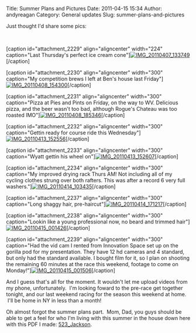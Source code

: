 Title: Summer Plans and Pictures
Date: 2011-04-15 15:34
Author: andyreagan
Category: General updates
Slug: summer-plans-and-pictures

Just thought I'd share some pics:

 

[caption id="attachment\_2229" align="aligncenter" width="224"
caption="Last Thursday's perfect ice cream
cone"][![](http://andyreagan.com/wp-content/uploads/2011/04/IMG_20110407_133749-e1302898753576-224x300.jpg "IMG_20110407_133749")](http://andyreagan.com/wp-content/uploads/2011/04/IMG_20110407_133749.jpg)[/caption]

[caption id="attachment\_2230" align="aligncenter" width="300"
caption="My competition brews I left at Ben's house last
Friday"][![](http://andyreagan.com/wp-content/uploads/2011/04/IMG_20110408_154300-300x224.jpg "IMG_20110408_154300")](http://andyreagan.com/wp-content/uploads/2011/04/IMG_20110408_154300.jpg)[/caption]

[caption id="attachment\_2231" align="aligncenter" width="300"
caption="Pizza at Pies and Pints on Friday, on the way to WV. Delicious
pizza, and the beer wasn't too bad, although Rogue's Chateau was too
roasted
IMO"][![](http://andyreagan.com/wp-content/uploads/2011/04/IMG_20110408_185346-300x224.jpg "IMG_20110408_185346")](http://andyreagan.com/wp-content/uploads/2011/04/IMG_20110408_185346.jpg)[/caption]

[caption id="attachment\_2232" align="aligncenter" width="300"
caption="Gettin ready for course ride this
Wednesday"][![](http://andyreagan.com/wp-content/uploads/2011/04/IMG_20110413_152556-300x224.jpg "IMG_20110413_152556")](http://andyreagan.com/wp-content/uploads/2011/04/IMG_20110413_152556.jpg)[/caption]

[caption id="attachment\_2233" align="aligncenter" width="300"
caption="Wyatt gettin his wheel
on"][![](http://andyreagan.com/wp-content/uploads/2011/04/IMG_20110413_152607-300x224.jpg "IMG_20110413_152607")](http://andyreagan.com/wp-content/uploads/2011/04/IMG_20110413_152607.jpg)[/caption]

[caption id="attachment\_2234" align="aligncenter" width="300"
caption="My improved drying rack Thurs AM! Not including all of my
cycling clothes strung over both rafters. This was after a record 6 very
full
washers."][![](http://andyreagan.com/wp-content/uploads/2011/04/IMG_20110414_103435-300x224.jpg "IMG_20110414_103435")](http://andyreagan.com/wp-content/uploads/2011/04/IMG_20110414_103435.jpg)[/caption]

[caption id="attachment\_2237" align="aligncenter" width="300"
caption="Long shaggy hair,
pre-haircut"][![](http://andyreagan.com/wp-content/uploads/2011/04/IMG_20110414_171217-300x224.jpg "IMG_20110414_171217")](http://andyreagan.com/wp-content/uploads/2011/04/IMG_20110414_171217.jpg)[/caption]

[caption id="attachment\_2238" align="aligncenter" width="300"
caption="Lookin like a young professional now, no beard and trimmed
hair"][![](http://andyreagan.com/wp-content/uploads/2011/04/IMG_20110415_001426-300x224.jpg "IMG_20110415_001426")](http://andyreagan.com/wp-content/uploads/2011/04/IMG_20110415_001426.jpg)[/caption]

[caption id="attachment\_2239" align="aligncenter" width="300"
caption="Had the vid cam I rented from Innovation Space set up on the
gorilla pod for my presentation. They have 12 hd cameras and 4 standard,
but only had the standard available. I bought film for it, so I plan on
shooting the remaining 60 minutes at the race this weekend, footage to
come on
Monday!"][![](http://andyreagan.com/wp-content/uploads/2011/04/IMG_20110415_001506-300x224.jpg "IMG_20110415_001506")](http://andyreagan.com/wp-content/uploads/2011/04/IMG_20110415_001506.jpg)[/caption]

And I guess that's all for the moment. It wouldn't let me upload videos
from my phone, unfortunately.  I'm looking foward to the pre-race get
together tonight, and our last weekend racing for the season this
weekend at home.  I'll be home in NY in less than a month!

Oh almost forgot the summer plans part.  Mom, Dad, you guys should be
able to get a feel for who I'm living with this summer in the house down
here with this PDF I
made: [523\_Jackson](http://andyreagan.com/wp-content/uploads/2011/04/523_Jackson.pdf).
